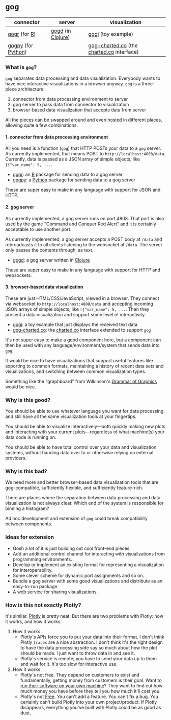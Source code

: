 # `gog`

connector | server | visualization
----------|--------|--------------
[gogr](https://github.com/ajschumacher/gogr) (for [R](http://www.r-project.org/)) | [gogd](https://github.com/ajschumacher/gogd) (in [Clojure](http://clojure.org/)) |  [gogi](https://github.com/ajschumacher/gogi) (toy example)
[gogpy](https://github.com/ajschumacher/gogpy) (for [Python](https://www.python.org/)) | | [gog-charted.co](https://github.com/ajschumacher/gog-charted.co) (the [charted.co](http://www.charted.co/) interface)


### What is `gog`?

`gog` separates data processing and data visualization. Everybody wants to have nice interactive visualizations in a browser anyway. `gog` is a three-piece architecture:

 1. connector from data processing environment to server
 2. gog server to pass data from connector to visualization
 3. browser-based data visualization that accepts data from server

All the pieces can be swapped around and even hosted in different places, allowing quite a few combinations.

#### 1. connector from data processing environment

All you need is a function (`gog`) that HTTP POSTs your data to a `gog` server. As currently implemented, that means POST to `http://localhost:4808/data`. Currently, data is passed as a JSON array of simple objects, like `[{"var_name": 5, ...`.

 * [gogr](https://github.com/ajschumacher/gogr): an [R](http://www.r-project.org/) package for sending data to a gog server
 * [gogpy](https://github.com/ajschumacher/gogpy): a [Python](https://www.python.org/) package for sending data to a gog server

These are super easy to make in any language with support for JSON and HTTP.


#### 2. gog server

As currently implemented, a gog server runs on port 4808. That port is also used by the game "Command and Conquer Red Alert" and it is certainly acceptable to use another port.

As currently implemented, a gog server accepts a POST body at `/data` and rebroadcasts it to all clients listening to the websocket at `/data`. The server only passes the contents through, as text.

 * [gogd](https://github.com/ajschumacher/gogd): a gog server written in [Clojure](http://clojure.org/)

These are super easy to make in any language with support for HTTP and websockets.


#### 3. browser-based data visualization

These are just HTML/CSS/JavaScript, viewed in a browser. They connect via websocket to `http://localhost:4808/data` and accepting incoming JSON arrays of simple objects, like `[{"var_name": 5, ...`. Then they present a data visualization and support some level of interactivity.

 * [gogi](https://github.com/ajschumacher/gogi): a toy example that just displays the received text data
 * [gog-charted.co](https://github.com/ajschumacher/gog-charted.co): the [charted.co](http://www.charted.co/) interface extended to support `gog`

It's not super easy to make a good component here, but a component can then be used with any language/environment/system that sends data into `gog`.

It would be nice to have visualizations that support useful features like exporting to common formats, maintaining a history of recent data sets and visualizations, and switching between common visualization types.

Something like the "graphboard" from Wilkinson's [Grammar of Graphics](http://www.amazon.com/The-Grammar-Graphics-Statistics-Computing/dp/0387245448) would be nice.


### Why is this good?

You should be able to use whatever language you want for data processing and still have all the same visualization tools at your fingertips.

You should be able to visualize interactively—both quickly making new plots and interacting with your current plots—regardless of what machine(s) your data code is running on.

You should be able to have total control over your data and visualization systems, without handing data over to or otherwise relying on external providers.


### Why is this bad?

We need more and better browser-based data visualization tools that are gog-compatible, sufficiently flexible, and sufficiently feature-rich.

There are places where the separation between data processing and data visualization is not always clear. Which end of the system is responsible for binning a histogram?

Ad hoc development and extension of `gog` could break compatibility between components.


### Ideas for extension

 * Gosh a lot of it is just building out cool front-end pieces.
 * Add an additional control channel for interacting with visualizations from programming environments.
 * Develop or implement an existing format for representing a visualization for interoperability.
 * Some clever scheme for dynamic port assignments and so on.
 * Bundle a gog server with some good visualizations and distribute as an easy-to-run package.
 * A web service for sharing visualizations.


### How is this not exactly Plotly?

It's similar. [Plotly](https://plot.ly/) is pretty neat. But there are two problems with Plotly: how it works, and how it works.

 1. How it works
     * Plotly's APIs force you to put your data into their format. I don't think Plotly `traces` are a nice abstraction. I don't think it's the right design to have the data processing side say so much about how the plot should be made. I just want to throw data in and see it.
     * Plotly's service is remote; you have to send your data up to them and wait for it. It's too slow for interactive use.
 2. How it works
     * Plotly's not free. They depend on customers to exist and fundamentally, getting money from customers is their goal. Want to [run their software on your own machine](https://plot.ly/product/enterprise/)? They want to find out how much money you have before they tell you how much it'll cost you.
     * Plotly's not [Free](https://www.gnu.org/philosophy/free-sw.html). You can't add a feature. You can't fix a bug. You certainly can't build Plotly into your own project/product. If Plotly disappears, everything you've built with Plotly could be as good as dust.
